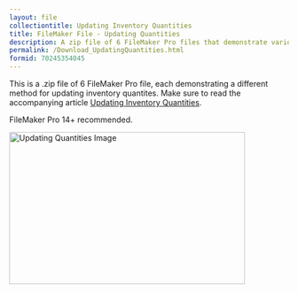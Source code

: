 ```yaml
---
layout: file
collectiontitle: Updating Inventory Quantities
title: FileMaker File - Updating Quantities
description: A zip file of 6 FileMaker Pro files that demonstrate various methods for updating inventory quantities.
permalink: /Download_UpdatingQuantities.html
formid: 70245354045
---
```

This is a .zip file of 6 FileMaker Pro file, each demonstrating a different method for updating inventory quantites.  Make sure to read the accompanying article [Updating Inventory Quantities](Updating-Inventory.html).

FileMaker Pro 14+ recommended.

<div>
	<img src="{{ site.baseurl }}/assets/images/fmp_UpdatingQties.png" alt="Updating Quantities Image" height="275" width="425" />
</div>